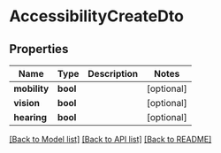 # AccessibilityCreateDto

## Properties
Name | Type | Description | Notes
------------ | ------------- | ------------- | -------------
**mobility** | **bool** |  | [optional] 
**vision** | **bool** |  | [optional] 
**hearing** | **bool** |  | [optional] 

[[Back to Model list]](../../README.md#documentation-for-models) [[Back to API list]](../../README.md#documentation-for-api-endpoints) [[Back to README]](../../README.md)

